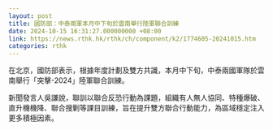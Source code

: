 ```yaml
---
layout: post
title: 國防部：中泰兩軍本月中下旬於雲南舉行陸軍聯合訓練
date: 2024-10-15 16:31:27.000000000 +08:00
link: https://news.rthk.hk/rthk/ch/component/k2/1774605-20241015.htm
categories: rthk
---
```


在北京，國防部表示，根據年度計劃及雙方共識，本月中下旬，中泰兩國軍隊於雲南舉行「突擊-2024」陸軍聯合訓練。

新聞發言人吳謙說，聯訓以聯合反恐行動為課題，組織有人無人協同、特種爆破、直升機機降、聯合搜剿等課目訓練，旨在提升雙方聯合行動能力，為區域穩定注入更多積極因素。
